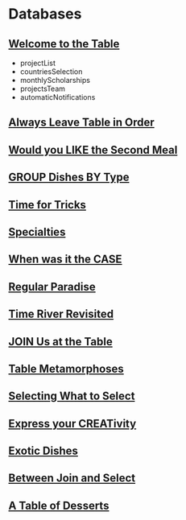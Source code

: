 # Databases

## [Welcome to the Table](https://github.com/Lintik/CodeFights-Databases/tree/master/Welcome%20to%20the%20Table)
+ projectList
+ countriesSelection
+ monthlyScholarships
+ projectsTeam
+ automaticNotifications
##  [Always Leave Table in Order](https://github.com/Lintik/CodeFights-Databases/tree/master/Always%20Leave%20the%20Table%20in%20Order)
##  [Would you LIKE the Second Meal](https://github.com/Lintik/CodeFights-Databases/tree/master/Would%20You%20Like%20a%20Second%20Meal)
##  [GROUP Dishes BY Type](https://github.com/Lintik/CodeFights-Databases/tree/master/GROUP%20Dishes%20BY%20Type)
##  [Time for Tricks](https://github.com/Lintik/CodeFights-Databases/tree/master/Time%20for%20Tricks)
##  [Specialties](https://github.com/Lintik/CodeFights-Databases/tree/master/Specialties)
##  [When was it the CASE](https://github.com/Lintik/CodeFights-Databases/tree/master/When%20was%20it%20the%20CASE)
##  [Regular Paradise](https://github.com/Lintik/CodeFights-Databases/tree/master/Regular%20Paradise)
##  [Time River Revisited](https://github.com/Lintik/CodeFights-Databases/tree/master/Time%20River%20Revisited)
##  [JOIN Us at the Table](https://github.com/Lintik/CodeFights-Databases/tree/master/JOIN%20Us%20at%20the%20Table)
##  [Table Metamorphoses](https://github.com/Lintik/CodeFights-Databases/tree/master/Table%20Metamorphoses)
##  [Selecting What to Select](https://github.com/Lintik/CodeFights-Databases/tree/master/Selecting%20What%20to%20Select)
##  [Express your CREATivity](https://github.com/Lintik/CodeFights-Databases/tree/master/Express%20your%20CREATivity)
##  [Exotic Dishes](https://github.com/Lintik/CodeFights-Databases/tree/master/Exotic%20Dishes)
##  [Between Join and Select](https://github.com/Lintik/CodeFights-Databases/tree/master/Between%20Join%20and%20Select)
##  [A Table of Desserts](https://github.com/Lintik/CodeFights-Databases/tree/master/A%20Table%20of%20Desserts)
